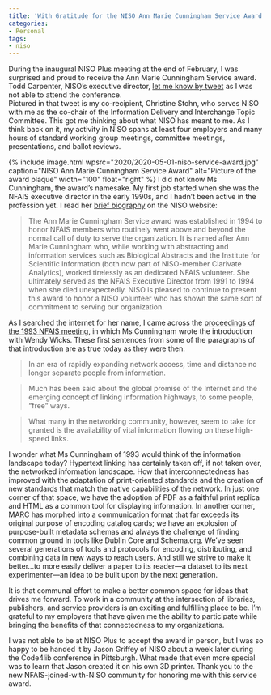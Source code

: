 ```yaml
---
title: 'With Gratitude for the NISO Ann Marie Cunningham Service Award'
categories:
- Personal
tags:
- niso
---
```

During the inaugural NISO Plus meeting at the end of February, I was surprised and proud to receive the Ann Marie Cunningham Service award. 
Todd Carpenter, NISO’s executive director, [let me know by tweet](https://twitter.com/nisoinfo/status/1232370410479587329) as I was not able to attend the conference.  
Pictured in that tweet is my co-recipient, Christine Stohn, who serves NISO with me as the co-chair of the Information Delivery and Interchange Topic Committee. 
This got me thinking about what NISO has meant to me. 
As I think back on it, my activity in NISO spans at least four employers and many hours of standard working group meetings, committee meetings, presentations, and ballot reviews.

{% include image.html 
  wpsrc="2020/2020-05-01-niso-service-award.jpg"
  caption="NISO Ann Marie Cunningham Service Award"
  alt="Picture of the award plaque"
  width="100"
  float="right"
%}
I did not know Ms Cunningham, the award’s namesake. 
My first job started when she was the NFAIS executive director in the early 1990s, and I hadn’t been active in the profession yet. 
I read her [brief biography](https://www.niso.org/nisoplus2020/awards) on the NISO website:

> The Ann Marie Cunningham Service award was established in 1994 to honor NFAIS members who routinely went above and beyond the normal call of duty to serve the organization. It is named after Ann Marie Cunningham who, while working with abstracting and information services such as Biological Abstracts and the Institute for Scientific Information (both now part of NISO-member Clarivate Analytics), worked tirelessly as an dedicated NFAIS volunteer. She ultimately served as the NFAIS Executive Director from 1991 to 1994 when she died unexpectedly. NISO is pleased to continue to present this award to honor a NISO volunteer who has shown the same sort of commitment to serving our organization.

As I searched the internet for her name, I came across the [proceedings of the 1993 NFAIS meeting](https://openlibrary.org/books/OL1527741M/Three_views_of_the_internet), in which Ms Cunningham wrote the introduction with Wendy Wicks. 
These first sentences from some of the paragraphs of that introduction are as true today as they were then: 

> In an era of rapidly expanding network access, time and distance no longer separate people from information.

> Much has been said about the global promise of the Internet and the emerging concept of linking information highways, to some people, “free” ways. 

> What many in the networking community, however, seem to take for granted is the availability of vital information flowing on these high-speed links. 

I wonder what Ms Cunningham of 1993 would think of the information landscape today? 
Hypertext linking has certainly taken off, if not taken over, the networked information landscape. 
How that interconnectedness has improved with the adaptation of print-oriented standards and the creation of new standards that match the native capabilities of the network. 
In just one corner of that space, we have the adoption of PDF as a faithful print replica and HTML as a common tool for displaying information. 
In another corner, MARC has morphed into a communication format that far exceeds its original purpose of encoding catalog cards; 
we have an explosion of purpose-built metadata schemas and always the challenge of finding common ground in tools like Dublin Core and Schema.org. 
We’ve seen several generations of tools and protocols for encoding, distributing, and combining data in new ways to reach users. 
And still we strive to make it better...to more easily deliver a paper to its reader—a dataset to its next experimenter—an idea to be built upon by the next generation. 

It is that communal effort to make a better common space for ideas that drives me forward. 
To work in a community at the intersection of libraries, publishers, and service providers is an exciting and fulfilling place to be. 
I’m grateful to my employers that have given me the ability to participate while bringing the benefits of that connectedness to my organizations. 

I was not able to be at NISO Plus to accept the award in person, but I was so happy to be handed it by Jason Griffey of NISO about a week later during the Code4lib conference in Pittsburgh. 
What made that even more special was to learn that Jason created it on his own 3D printer. 
Thank you to the new NFAIS-joined-with-NISO community for honoring me with this service award. 